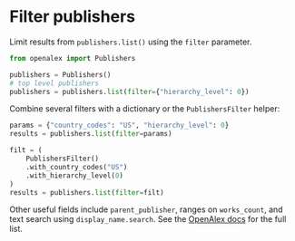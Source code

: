 # Filter publishers

Limit results from `publishers.list()` using the `filter` parameter.

```python
from openalex import Publishers

publishers = Publishers()
# top level publishers
publishers = publishers.list(filter={"hierarchy_level": 0})
```

Combine several filters with a dictionary or the `PublishersFilter` helper:

```python
params = {"country_codes": "US", "hierarchy_level": 0}
results = publishers.list(filter=params)

filt = (
    PublishersFilter()
    .with_country_codes("US")
    .with_hierarchy_level(0)
)
results = publishers.list(filter=filt)
```

Other useful fields include `parent_publisher`, ranges on `works_count`, and text search using `display_name.search`.
See the [OpenAlex docs](https://docs.openalex.org/api-entities/publishers/filter-publishers) for the full list.
